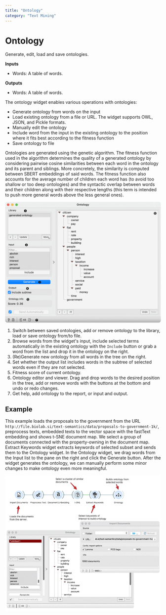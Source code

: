 ```yaml
---
title: "Ontology"
category: "Text Mining"
---
```

Ontology
========

Generate, edit, load and save ontologies.

**Inputs**

- Words: A table of words.

**Outputs**

- Words: A table of words.

The ontology widget enables various operations with ontologies:
- Generate ontology from words on the input
- Load existing ontology from a file or URL. The widget supports OWL, JSON, and Pickle formats.
- Manually edit the ontology
- Include word from the input in the existing ontology to the position where it fits best according to the fitness function
- Save ontology to file

Ontologies are generated using the genetic algorithm. The fitness function used in 
the algorithm determines the quality of a generated ontology by considering pairwise 
cosine similarities between each word in the ontology and its parent and siblings. 
More concretely, the similarity is computed between SBERT embeddings of said words. 
The fitness function also accounts for the average number of children each word has 
(to avoid too shallow or too deep ontologies) and the syntactic overlap between words 
and their children along with their respective lengths (this term is intended to push 
more general words above the less general ones).

![](/widget-catalog/text-mining/images/Ontology.png)

1. Switch between saved ontologies, add or remove ontology to the library, load or save ontology from/to file.
2. Browse words from the widget's input, include selected terms automatically in the existing ontology with the `Include` button or grab a word from the list and drop it in the ontology on the right.
3. (Re)Generate new ontology from all words in the tree on the right.
4. Set whether the output list includes words in the subtree of selected words even if they are not selected.
5. Fitness score of current ontology.
6. Ontology editor and viewer. Drag and drop words to the desired position in the tree, add or remove words with the buttons at the bottom and undo or redo changes. 
7. Get help, add ontology to the report, or input and output. 

Example
-------

This example loads the proposals to the government from the URL 
`http://file.biolab.si/text-semantics/data/proposals-to-government-1k/`, 
preprocess texts, embedded texts to the vector space with the fastText embedding 
and shows t-SNE document map. We select a group of documents connected with the 
property-owning in the document map. Extract Keywords widget extracts keywords 
of selected subset and sends them to 
the Ontology widget. In the Ontology widget, we drag words from the Input list 
to the pane on the right and click the Generate button. After the widget generates 
the ontology, we can manually perform some minor changes to make ontology even more 
meaningful.


![](/widget-catalog/text-mining/images/Ontology-Example.png)